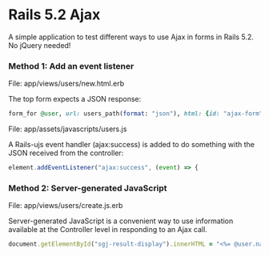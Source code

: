 # Rails 5.2 Ajax

A simple application to test different ways to use Ajax in forms in Rails 5.2. No jQuery needed!

### Method 1: Add an event listener

File: app/views/users/new.html.erb

The top form expects a JSON response:

```ruby
form_for @user, url: users_path(format: "json"), html: {id: "ajax-form"}, remote: true do |f|
```

File: app/assets/javascripts/users.js

A Rails-ujs event handler (ajax:success) is added to do something with the JSON received from the controller:

```javascript
element.addEventListener("ajax:success", (event) => {
```

### Method 2: Server-generated JavaScript

File: app/views/users/create.js.erb

Server-generated JavaScript is a convenient way to use information available at the Controller level in responding to an Ajax call.

```ruby
document.getElementById("sgj-result-display").innerHTML = "<%= @user.name %>";
```
